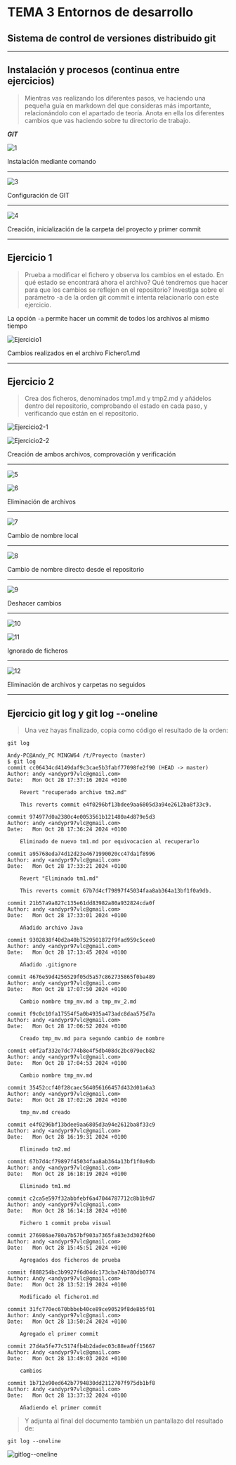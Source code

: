 # **TEMA 3 Entornos de desarrollo**

## Sistema de control de versiones distribuido git

---

## **Instalación y procesos (continua entre ejercicios)**

>Mientras vas realizando los diferentes pasos, ve haciendo una pequeña guía en markdown del que consideras más importante, relacionándolo con el apartado de teoría.
Anota en ella los diferentes cambios que vas haciendo sobre tu directorio de trabajo.

***GIT***

![1](../../../recursos/Capturas_EDD_Apartado5/1.png)

Instalación mediante comando

---

![3](../../../recursos/Capturas_EDD_Apartado5/3.png)

Configuración de GIT

---

![4](../../../recursos/Capturas_EDD_Apartado5/4.png)

Creación, inicialización de la carpeta del proyecto y primer commit

---

## **Ejercicio 1**

>Prueba a modificar el fichero y observa los cambios en el estado. En qué estado se encontrará ahora el archivo? Qué tendremos que hacer para que los cambios se reflejen en el repositorio? Investiga sobre el parámetro -a de la orden git commit e intenta relacionarlo con este ejercicio.

La opción `-a` permite hacer un commit de todos los archivos al mismo tiempo

![Ejercicio1](../../../recursos/Capturas_EDD_Apartado5/Ejercicio1.png)

Cambios realizados en el archivo Fichero1.md

---

## **Ejercicio 2**

>Crea dos ficheros, denominados tmp1.md y tmp2.md y añádelos dentro del repositorio, comprobando el estado en cada paso, y verificando que están en el repositorio.

![Ejercicio2-1](../../../recursos/Capturas_EDD_Apartado5/Ejercicio2-1.png)

![Ejercicio2-2](../../../recursos/Capturas_EDD_Apartado5/Ejercicio2-2.png)

Creación de ambos archivos, comprovación y verificación

---

![5](../../../recursos/Capturas_EDD_Apartado5/5.png)

![6](../../../recursos/Capturas_EDD_Apartado5/6.png)

Eliminación de archivos

---

![7](../../../recursos/Capturas_EDD_Apartado5/7.png)

Cambio de nombre local

---

![8](../../../recursos/Capturas_EDD_Apartado5/8.png)

Cambio de nombre directo desde el repositorio

---

![9](../../../recursos/Capturas_EDD_Apartado5/9.png)

Deshacer cambios

---

![10](../../../recursos/Capturas_EDD_Apartado5/10.png)

![11](../../../recursos/Capturas_EDD_Apartado5/11.png)

Ignorado de ficheros

---

![12](../../../recursos/Capturas_EDD_Apartado5/12.png)

Eliminación de archivos y carpetas no seguidos

---

## **Ejercicio git log y git log --oneline**

>Una vez hayas finalizado, copia como código el resultado de la orden:

`git log`

```log
Andy-PC@Andy_PC MINGW64 /t/Proyecto (master)
$ git log
commit cc06434cd4149daf9c3cae5b3fabf77098fe2f90 (HEAD -> master)
Author: andy <andypr97vlc@gmail.com>
Date:   Mon Oct 28 17:37:16 2024 +0100

    Revert "recuperado archivo tm2.md"

    This reverts commit e4f0296bf13bdee9aa6805d3a94e2612ba8f33c9.

commit 974977d0a2380c4e0053561b121480a4d879e5d3
Author: andy <andypr97vlc@gmail.com>
Date:   Mon Oct 28 17:36:24 2024 +0100

    Eliminado de nuevo tm1.md por equivocacion al recuperarlo

commit a95768eda74d12d23e4671990020cc47da1f8996
Author: andy <andypr97vlc@gmail.com>
Date:   Mon Oct 28 17:33:21 2024 +0100

    Revert "Eliminado tm1.md"

    This reverts commit 67b7d4cf79897f45034faa8ab364a13bf1f0a9db.

commit 21b57a9a827c135e61dd83982a80a932824cda0f
Author: andy <andypr97vlc@gmail.com>
Date:   Mon Oct 28 17:33:01 2024 +0100

    Añadido archivo Java

commit 9302838f40d2a40b7529501872f9fad959c5cee0
Author: andy <andypr97vlc@gmail.com>
Date:   Mon Oct 28 17:13:45 2024 +0100

    Añadido .gitignore

commit 4676e59d4256529f05d5a57c862735865f0ba489
Author: andy <andypr97vlc@gmail.com>
Date:   Mon Oct 28 17:07:50 2024 +0100

    Cambio nombre tmp_mv.md a tmp_mv_2.md

commit f9c0c10fa17554f5a0b4935a473adc8daa575d7a
Author: andy <andypr97vlc@gmail.com>
Date:   Mon Oct 28 17:06:52 2024 +0100

    Creado tmp_mv.md para segundo cambio de nombre

commit e0f2af332e7dc774b8e4f5db408dc2bc079ecb82
Author: andy <andypr97vlc@gmail.com>
Date:   Mon Oct 28 17:04:53 2024 +0100

    Cambio nombre tmp_mv.md

commit 35452ccf40f28caec564056166457d432d01a6a3
Author: andy <andypr97vlc@gmail.com>
Date:   Mon Oct 28 17:02:26 2024 +0100

    tmp_mv.md creado

commit e4f0296bf13bdee9aa6805d3a94e2612ba8f33c9
Author: andy <andypr97vlc@gmail.com>
Date:   Mon Oct 28 16:19:31 2024 +0100

    Eliminado tm2.md

commit 67b7d4cf79897f45034faa8ab364a13bf1f0a9db
Author: andy <andypr97vlc@gmail.com>
Date:   Mon Oct 28 16:18:19 2024 +0100

    Eliminado tm1.md

commit c2ca5e597f32abbfebf6a47044787712c8b1b9d7
Author: andy <andypr97vlc@gmail.com>
Date:   Mon Oct 28 16:14:18 2024 +0100

    Fichero 1 commit proba visual

commit 276986ae780a7b57bf903a7365fa83e3d302f6b0
Author: andy <andypr97vlc@gmail.com>
Date:   Mon Oct 28 15:45:51 2024 +0100

    Agregados dos ficheros de prueba

commit f888254bc3b9927f6d04dc173cba74b780db0774
Author: Andy <andypr97vlc@gmail.com>
Date:   Mon Oct 28 13:52:19 2024 +0100

    Modificado el fichero1.md

commit 31fc770ec670bbbeb40ce89ce90529f8de8b5f01
Author: Andy <andypr97vlc@gmail.com>
Date:   Mon Oct 28 13:50:24 2024 +0100

    Agregado el primer commit

commit 27d4a5fe77c5174fb4b2dadec03c88ea0ff15667
Author: Andy <andypr97vlc@gmail.com>
Date:   Mon Oct 28 13:49:03 2024 +0100

    cambios

commit 1b712e90ed642b7794830dd2112707f975db1bf8
Author: Andy <andypr97vlc@gmail.com>
Date:   Mon Oct 28 13:37:32 2024 +0100

    Añadiendo el primer commit
```

>Y adjunta al final del documento también un pantallazo del resultado de:

`git log --oneline`

![gitlog--oneline](../../../recursos/Capturas_EDD_Apartado5/gitlog--oneline.png)
